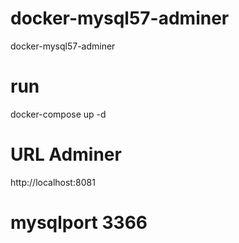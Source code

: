 # docker-mysql57-adminer
docker-mysql57-adminer

# run

docker-compose up -d

# URL Adminer

http://localhost:8081

# mysqlport 3366
